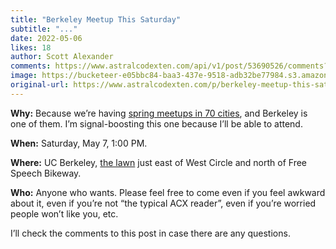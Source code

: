 ```yaml
---
title: "Berkeley Meetup This Saturday"
subtitle: "..."
date: 2022-05-06
likes: 18
author: Scott Alexander
comments: https://www.astralcodexten.com/api/v1/post/53690526/comments?&all_comments=true
image: https://bucketeer-e05bbc84-baa3-437e-9518-adb32be77984.s3.amazonaws.com/public/images/774ff28a-ba8c-429f-b3e4-7197b3c81e68_1024x676.jpeg
original-url: https://www.astralcodexten.com/p/berkeley-meetup-this-saturday-26e
---
```

**Why:** Because we’re having [spring meetups in 70 cities](https://astralcodexten.substack.com/p/spring-meetups-in-seventy-cities?s=w), and Berkeley is one of them. I’m signal-boosting this one because I’ll be able to attend.

**When:** Saturday, May 7, 1:00 PM.

**Where:** UC Berkeley, [the lawn](https://www.google.com/maps/place/37%C2%B052'20.2%22N+122%C2%B015'46.5%22W/@37.8722716,-122.2634668,19z/data=!3m1!4b1!4m5!3m4!1s0x0:0x978d110947c97732!8m2!3d37.8722705!4d-122.2629196) just east of West Circle and north of Free Speech Bikeway. 

**Who:** Anyone who wants. Please feel free to come even if you feel awkward about it, even if you’re not “the typical ACX reader”, even if you’re worried people won’t like you, etc.

I’ll check the comments to this post in case there are any questions.
